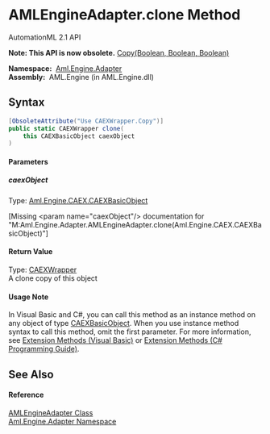 AMLEngineAdapter.clone Method
=============================
AutomationML 2.1 API

**Note: This API is now obsolete.**
[Copy(Boolean, Boolean, Boolean)][1]

  **Namespace:**  [Aml.Engine.Adapter][2]  
  **Assembly:**  AML.Engine (in AML.Engine.dll)

Syntax
------

```csharp
[ObsoleteAttribute("Use CAEXWrapper.Copy")]
public static CAEXWrapper clone(
	this CAEXBasicObject caexObject
)
```

#### Parameters

##### *caexObject*
Type: [Aml.Engine.CAEX.CAEXBasicObject][3]  

[Missing &lt;param name="caexObject"/> documentation for "M:Aml.Engine.Adapter.AMLEngineAdapter.clone(Aml.Engine.CAEX.CAEXBasicObject)"]


#### Return Value
Type: [CAEXWrapper][4]  
A clone copy of this object
#### Usage Note
In Visual Basic and C#, you can call this method as an instance method on any object of type [CAEXBasicObject][3]. When you use instance method syntax to call this method, omit the first parameter. For more information, see [Extension Methods (Visual Basic)][5] or [Extension Methods (C# Programming Guide)][6].

See Also
--------

#### Reference
[AMLEngineAdapter Class][7]  
[Aml.Engine.Adapter Namespace][2]  

[1]: ../../Aml.Engine.CAEX/CAEXWrapper/Copy.md
[2]: ../README.md
[3]: ../../Aml.Engine.CAEX/CAEXBasicObject/README.md
[4]: ../../Aml.Engine.CAEX/CAEXWrapper/README.md
[5]: https://docs.microsoft.com/dotnet/visual-basic/programming-guide/language-features/procedures/extension-methods
[6]: https://docs.microsoft.com/dotnet/csharp/programming-guide/classes-and-structs/extension-methods
[7]: README.md
[8]: https://www.automationml.org
[9]: ../../icons/logoShade.png